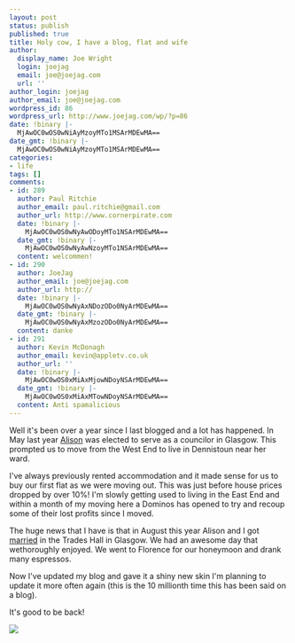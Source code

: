 ```yaml
---
layout: post
status: publish
published: true
title: Holy cow, I have a blog, flat and wife
author:
  display_name: Joe Wright
  login: joejag
  email: joe@joejag.com
  url: ''
author_login: joejag
author_email: joe@joejag.com
wordpress_id: 86
wordpress_url: http://www.joejag.com/wp/?p=86
date: !binary |-
  MjAwOC0wOS0wNiAyMzoyMTo1MSArMDEwMA==
date_gmt: !binary |-
  MjAwOC0wOS0wNiAyMzoyMTo1MSArMDEwMA==
categories:
- life
tags: []
comments:
- id: 289
  author: Paul Ritchie
  author_email: paul.ritchie@gmail.com
  author_url: http://www.cornerpirate.com
  date: !binary |-
    MjAwOC0wOS0wNyAwODoyMTo1NSArMDEwMA==
  date_gmt: !binary |-
    MjAwOC0wOS0wNyAwNzoyMTo1NSArMDEwMA==
  content: welcommen!
- id: 290
  author: JoeJag
  author_email: joe@joejag.com
  author_url: http://
  date: !binary |-
    MjAwOC0wOS0wNyAxNDozODo0NyArMDEwMA==
  date_gmt: !binary |-
    MjAwOC0wOS0wNyAxMzozODo0NyArMDEwMA==
  content: danke
- id: 291
  author: Kevin McDonagh
  author_email: kevin@appletv.co.uk
  author_url: ''
  date: !binary |-
    MjAwOC0wOS0xMiAxMjowNDoyNSArMDEwMA==
  date_gmt: !binary |-
    MjAwOC0wOS0xMiAxMTowNDoyNSArMDEwMA==
  content: Anti spamalicious
---
```

<p>Well it's been over a year since I last blogged and a lot has happened. In May last year <a href="http://www.glasgow.gov.uk/en/YourCouncil/Council_Committees/Councillors/w9c2679.htm">Alison</a> was elected to serve as a councilor in Glasgow. This prompted us to move from the West End to live in Dennistoun near her ward.</p>
<p>I've always previously rented accommodation and it made sense for us to buy our first flat as we were moving out. This was just before house prices dropped by over 10%! I'm slowly getting used to living in the East End and within a month of my moving here a Dominos has opened to try and recoup some of their lost profits since I moved.</p>
<p>The huge news that I have is that in August this year Alison and I got <a href="http://flickr.com/photos/potatojunkie/sets/72157606648321511/">married</a> in the Trades Hall in Glasgow. We had an awesome day that wethoroughly enjoyed. We went to Florence for our honeymoon and drank many espressos.</p>
<p>Now I've updated my blog and gave it a shiny new skin I'm planning to update it more often again (this is the 10 millionth time this has been said on a blog).</p>
<p>It's good to be back!</p>
<p><img src="{{ site.url }}/images/2008/married.jpg" /></p>
